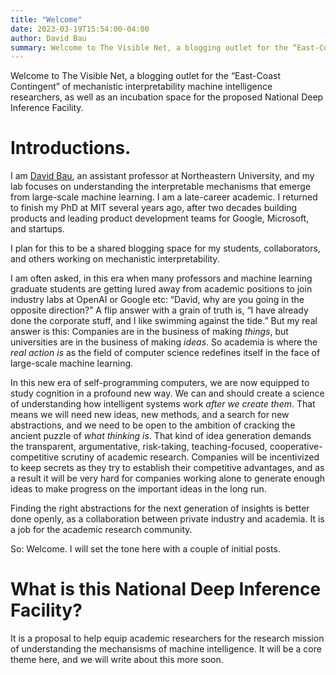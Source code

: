 ```yaml
---
title: "Welcome"
date: 2023-03-19T15:54:00-04:00
author: David Bau
summary: Welcome to The Visible Net, a blogging outlet for the “East-Coast Contingent” of mechanistic interpretability machine intelligence researchers, as well as an incubation space for the proposed National Deep Inference Facility.  And some introductions, from David Bau.
---
```

Welcome to The Visible Net, a blogging outlet for the “East-Coast Contingent” of mechanistic interpretability machine intelligence researchers, as well as an incubation space for the proposed National Deep Inference Facility.

# Introductions.

I am [David Bau](https://baulab.info/), an assistant professor at Northeastern University, and my lab focuses on understanding the interpretable mechanisms that emerge from large-scale machine learning.  I am a late-career academic. I returned to finish my PhD at MIT several years ago, after two decades building products and leading product development teams for Google, Microsoft, and startups.

I plan for this to be a shared blogging space for my students, collaborators, and others working on mechanistic interpretability.

I am often asked, in this era when many professors and machine learning graduate students are getting lured away from academic positions to join industry labs at OpenAI or Google etc: “David, why are you going in the opposite direction?”  A flip answer with a grain of truth is, “I have already done the corporate stuff, and I like swimming against the tide.”  But my real answer is this: Companies are in the business of making *things*, but universities are in the business of making *ideas*. So academia is where the *real action is* as the field of computer science redefines itself in the face of large-scale machine learning.

In this new era of self-programming computers, we are now equipped to study cognition in a profound new way.  We can and should create a science of understanding how intelligent systems work *after we create them*.  That means we will need new ideas, new methods, and a search for new abstractions, and we need to be open to the ambition of cracking the ancient puzzle of *what thinking is*. That kind of idea generation demands the transparent, argumentative, risk-taking, teaching-focused, cooperative-competitive scrutiny of academic research. Companies will be incentivized to keep secrets as they try to establish their competitive advantages, and as a result it will be very hard for companies working alone to generate enough ideas to make progress on the important ideas in the long run.

Finding the right abstractions for the next generation of insights is better done openly, as a collaboration between private industry and academia. It is a job for the academic research community.

So: Welcome.  I will set the tone here with a couple of initial posts.

# What is this National Deep Inference Facility?

It is a proposal to help equip academic researchers for the research mission of understanding the mechansisms of machine intelligence.  It will be a core theme here, and we will write about this more soon.
